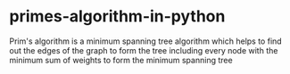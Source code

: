 # primes-algorithm-in-python
Prim's algorithm is a minimum spanning tree algorithm which helps to find out the edges of the graph to form the tree including every node with the minimum sum of weights to form the minimum spanning tree
